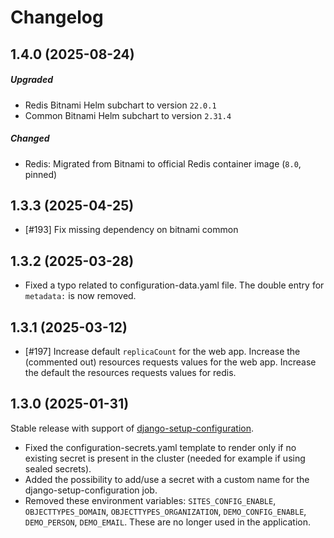 # Changelog

## 1.4.0 (2025-08-24)
##### Upgraded 
- Redis Bitnami Helm subchart to version `22.0.1`
- Common Bitnami Helm subchart to version `2.31.4`
##### Changed
- Redis: Migrated from Bitnami to official Redis container image (`8.0`, pinned)

## 1.3.3 (2025-04-25)
- [#193] Fix missing dependency on bitnami common

## 1.3.2 (2025-03-28)

- Fixed a typo related to configuration-data.yaml file. The double entry for `metadata:` is now removed.

## 1.3.1 (2025-03-12)

- [#197] Increase default `replicaCount` for the web app. Increase the (commented out) resources requests values for the web app. Increase the default the resources requests values for redis.

## 1.3.0 (2025-01-31)

Stable release with support of [django-setup-configuration](https://github.com/maykinmedia/django-setup-configuration). 

- Fixed the configuration-secrets.yaml template to render only if no existing secret is present in the cluster (needed for example if using sealed secrets).
- Added the possibility to add/use a secret with a custom name for the django-setup-configuration job.
- Removed these environment variables: `SITES_CONFIG_ENABLE`, `OBJECTTYPES_DOMAIN`, `OBJECTTYPES_ORGANIZATION`, `DEMO_CONFIG_ENABLE`, `DEMO_PERSON`, `DEMO_EMAIL`. These are no longer used in the application.
